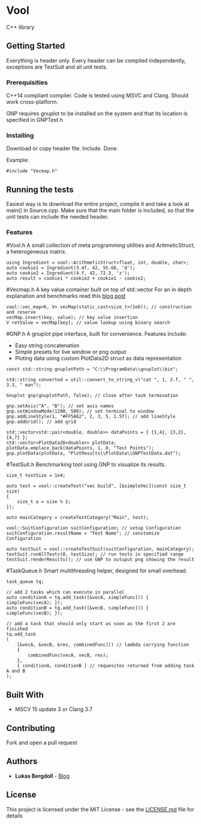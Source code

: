 # Vool

C++ library

## Getting Started

Everything is header only. Every header can be compiled independently,
exceptions are TestSuit and all unit tests.

### Prerequisities

C++14 compliant compiler. Code is tested using MSVC and Clang. Should work cross-platform.

GNP requires gnuplot to be installed on the system and that its location is specified in GNPTest.h

### Installing

Download or copy header file. Include. Done.

Example:

```
#include "Vecmap.h"
```

## Running the tests

Easiest way is to download the entire project, compile it and take a look at main() in Source.cpp.
Make sure that the main folder is included, so that the unit tests can include the needed header.

### Features

#Vool.h
A small collection of meta programming utilities and AritmeticStruct, a heterogeneous matrix.

```
using Ingredient = vool::ArithmeticStruct<float, int, double, char>;
auto cookie1 = Ingredient(3.4f, 42, 55.66, 'd');
auto cookie2 = Ingredient(4.f, 42, 72.3, 'z');
auto result = cookie1 * cookie2 + cookie1 - cookie2;
```

#Vecmap.h
A key value container built on top of std::vector
For an in depth explanation and benchmarks read this [blog post](http://www.lukas-bergdoll.net/blog/2016/1/31/big-o-pitfalls)

```
vool::vec_map<K, V> vecMap(static_cast<size_t>(1e6)); // construction and reserve
vecMap.insert(key, value); // key value insertion
V retValue = vecMap[key]; // value lookup using binary search
```

#GNP.h
A gnuplot pipe interface, built for convenience. Features include:
* Easy string concatenation
* Simple presets for live window or png output
* Ploting data using custom PlotData2D struct as data representation

```
const std::string gnuplotPath = "C:\\ProgramData\\gnuplot\\bin";

std::string converted = util::convert_to_string_v("cat ", 1, 2.f, " ", 3.3, " man");

Gnuplot gnp(gnuplotPath, false); // close after task termination

gnp.setAxis("A", "B"); // set axis names
gnp.setWindowMode(1200, 500); // set terminal to window
gnp.addLineStyle(1, "#FF5A62", 2, 3, 5, 1.5f); // add lineStyle
gnp.addGrid(); // add grid

std::vector<std::pair<double, double>> dataPoints = { {1,4}, {3,2}, {4,7} };
std::vector<PlotData2D<double>> plotData;
plotData.emplace_back(dataPoints, 1, 0, "Test Points");
gnp.plotData(plotData, "PlotResults\\PlotData\\GNPTestData.dat");
```

#TestSuit.h
Benchmarking tool using GNP to visualize its results.

```
size_t testSize = 1e4;

auto test = vool::createTest("vec build", [&simpleVec](const size_t size)
{
    size_t a = size % 2;
});

auto mainCategory = createTestCategory("Main", test);

vool::SuitConfiguration suitConfiguration; // setup Configuration
suitConfiguration.resultName = "Test Name"; // constomize Configuration

auto testSuit = vool::createTestSuit(suitConfiguration, mainCategory);
testSuit.runAllTests(0, testSize); // run tests in specified range
testSuit.renderResults(); // use GNP to outuput png showing the result
```

#TaskQueue.h
Smart multithreading helper, designed for small overhead.

```
task_queue tq;

// add 2 tasks which can execute in parallel
auto conditionA = tq.add_task([&vecA, simpleFunc]() { simpleFunc(vecA); });
auto conditionB = tq.add_task([&vecB, simpleFunc]() { simpleFunc(vecB); });

// add a task that should only start as soon as the first 2 are finished
tq.add_task
(
	[&vecA, &vecB, &res, combinedFunc]() // lambda carrying function
	{
        combinedFunc(vecA, vecB, res);
    },
	{ conditionA, conditionB } // requesites returned from adding task A and B
);
```

## Built With

* MSCV 15 update 3 or Clang 3.7

## Contributing

Fork and open a pull request

## Authors

* **Lukas Bergdoll** - [Blog](lukas-bergdoll.net/blog)

## License

This project is licensed under the MIT License - see the [LICENSE.md](LICENSE.md) file for details
